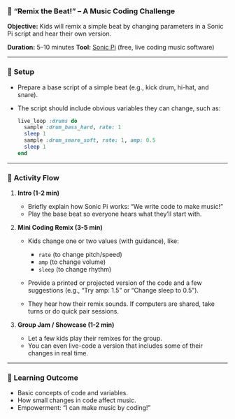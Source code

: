 ### 🎵 **“Remix the Beat!” – A Music Coding Challenge**

**Objective:** Kids will remix a simple beat by changing parameters in a Sonic Pi script and hear their own version.

**Duration:** 5–10 minutes
**Tool:** [Sonic Pi](https://sonic-pi.net/) (free, live coding music software)

---

### 🔧 **Setup**

* Prepare a base script of a simple beat (e.g., kick drum, hi-hat, and snare).
* The script should include obvious variables they can change, such as:

  ```ruby
  live_loop :drums do
    sample :drum_bass_hard, rate: 1
    sleep 1
    sample :drum_snare_soft, rate: 1, amp: 0.5
    sleep 1
  end
  ```

---

### 🎯 **Activity Flow**

1. **Intro (1-2 min)**

   * Briefly explain how Sonic Pi works: “We write code to make music!”
   * Play the base beat so everyone hears what they’ll start with.

2. **Mini Coding Remix (3-5 min)**

   * Kids change one or two values (with guidance), like:

     * `rate` (to change pitch/speed)
     * `amp` (to change volume)
     * `sleep` (to change rhythm)
   * Provide a printed or projected version of the code and a few suggestions (e.g., “Try amp: 1.5” or “Change sleep to 0.5”).
   * They hear how their remix sounds. If computers are shared, take turns or do quick pair sessions.

3. **Group Jam / Showcase (1-2 min)**

   * Let a few kids play their remixes for the group.
   * You can even live-code a version that includes some of their changes in real time.

---

### 🧠 **Learning Outcome**

* Basic concepts of code and variables.
* How small changes in code affect music.
* Empowerment: “I can make music by coding!”
